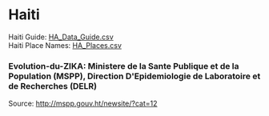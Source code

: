 # Haiti  
  
Haiti Guide: [HA_Data_Guide.csv](HA_Data_Guide.csv)  
Haiti Place Names: [HA_Places.csv](HA_Places.csv)  
  
### Evolution-du-ZIKA: Ministere de la Sante Publique et de la Population (MSPP), Direction D'Epidemiologie de Laboratoire et de Recherches (DELR)  
Source: <http://mspp.gouv.ht/newsite/?cat=12>
